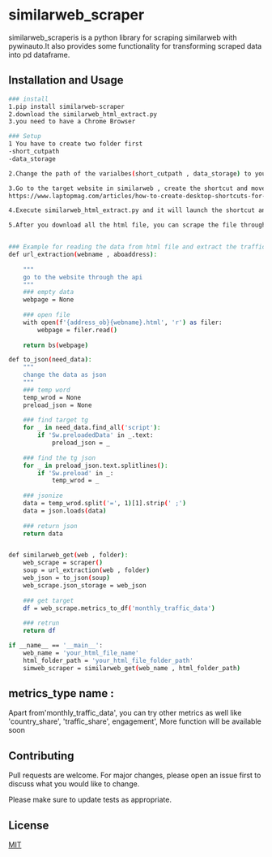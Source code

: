 # similarweb_scraper

similarweb_scraperis is a python library for scraping similarweb with pywinauto.It also provides some functionality for transforming scraped data into pd dataframe.
   
## Installation and Usage
```bash
### install
1.pip install similarweb-scraper
2.download the similarweb_html_extract.py
3.you need to have a Chrome Browser

### Setup
1 You have to create two folder first 
-short_cutpath  
-data_storage 

2.Change the path of the varialbes(short_cutpath , data_storage) to your local path in the similarweb_html_extract.py

3.Go to the target website in similarweb , create the shortcut and move all the lnk file into the folder of short_cutpath
https://www.laptopmag.com/articles/how-to-create-desktop-shortcuts-for-web-pages-using-chrome

4.Execute similarweb_html_extract.py and it will launch the shortcut and download the html file into the folder of data_storage

5.After you download all the html file, you can scrape the file through similarweb-scraper


### Example for reading the data from html file and extract the traffic of the website
def url_extraction(webname , aboaddress):
   
    """
    go to the website through the api
    """
    ### empty data
    webpage = None
   
    ### open file
    with open(f'{address_ob}{webname}.html', 'r') as filer:
        webpage = filer.read() 
       
    return bs(webpage)

def to_json(need_data):
    """
    change the data as json
    """
    ### temp word
    temp_wrod = None
    preload_json = None
   
    ### find target tg
    for _ in need_data.find_all('script'):
        if 'Sw.preloadedData' in _.text:
            preload_json = _
           
    ### find the tg json
    for _ in preload_json.text.splitlines():
        if 'Sw.preload' in _:
            temp_wrod = _
           
    ### jsonize
    data = temp_wrod.split('=', 1)[1].strip(' ;')
    data = json.loads(data)
   
    ### return json
    return data


def similarweb_get(web , folder):
    web_scrape = scraper()
    soup = url_extraction(web , folder)
    web_json = to_json(soup)
    web_scrape.json_storage = web_json
    
    ### get target
    df = web_scrape.metrics_to_df('monthly_traffic_data')
    
    ### retrun
    return df

if __name__ == '__main__':
    web_name = 'your_html_file_name'
    html_folder_path = 'your_html_file_folder_path'
    simweb_scraper = similarweb_get(web_name , html_folder_path)   

```
## metrics_type name :
Apart from'monthly_traffic_data', you can try other metrics as well like
'country_share',
'traffic_share',
 engagement',
 More function will be available soon

## Contributing
Pull requests are welcome. For major changes, please open an issue first to discuss what you would like to change.

Please make sure to update tests as appropriate.

## License
[MIT](https://choosealicense.com/licenses/mit/)
